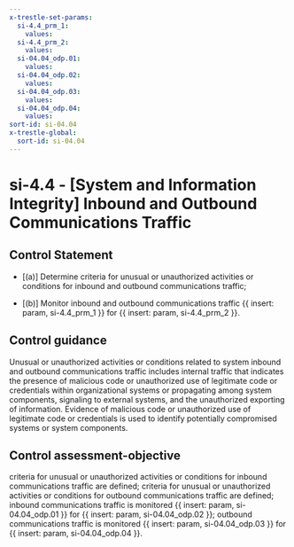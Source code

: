 ```yaml
---
x-trestle-set-params:
  si-4.4_prm_1:
    values:
  si-4.4_prm_2:
    values:
  si-04.04_odp.01:
    values:
  si-04.04_odp.02:
    values:
  si-04.04_odp.03:
    values:
  si-04.04_odp.04:
    values:
sort-id: si-04.04
x-trestle-global:
  sort-id: si-04.04
---
```


# si-4.4 - \[System and Information Integrity\] Inbound and Outbound Communications Traffic

## Control Statement

- \[(a)\] Determine criteria for unusual or unauthorized activities or conditions for inbound and outbound communications traffic;

- \[(b)\] Monitor inbound and outbound communications traffic {{ insert: param, si-4.4_prm_1 }} for {{ insert: param, si-4.4_prm_2 }}.

## Control guidance

Unusual or unauthorized activities or conditions related to system inbound and outbound communications traffic includes internal traffic that indicates the presence of malicious code or unauthorized use of legitimate code or credentials within organizational systems or propagating among system components, signaling to external systems, and the unauthorized exporting of information. Evidence of malicious code or unauthorized use of legitimate code or credentials is used to identify potentially compromised systems or system components.

## Control assessment-objective

criteria for unusual or unauthorized activities or conditions for inbound communications traffic are defined;
criteria for unusual or unauthorized activities or conditions for outbound communications traffic are defined;
inbound communications traffic is monitored {{ insert: param, si-04.04_odp.01 }} for {{ insert: param, si-04.04_odp.02 }};
outbound communications traffic is monitored {{ insert: param, si-04.04_odp.03 }} for {{ insert: param, si-04.04_odp.04 }}.
